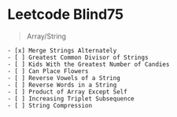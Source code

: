 # Leetcode Blind75

> Array/String

    - [x] Merge Strings Alternately
    - [ ] Greatest Common Divisor of Strings
    - [ ] Kids With the Greatest Number of Candies
    - [ ] Can Place Flowers
    - [ ] Reverse Vowels of a String
    - [ ] Reverse Words in a String
    - [ ] Product of Array Except Self
    - [ ] Increasing Triplet Subsequence
    - [ ] String Compression
